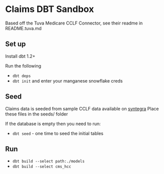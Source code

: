 # Claims DBT Sandbox

Based off the Tuva Medicare CCLF Connector, see their readme in README.tuva.md

## Set up

Install dbt 1.2+

Run the following
- `dbt deps`
- `dbt init` and enter your manganese snowflake creds

## Seed
Claims data is seeded from sample CCLF data available on [syntegra](https://www.syntegra.io/download-syntegra-data)
Place these files in the seeds/ folder

If the database is empty then you need to run:
- `dbt seed` - one time to seed the initial tables

## Run
- `dbt build --select path:./models`
- `dbt build --select cms_hcc`
